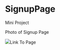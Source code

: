 # SignupPage
<p>Mini Project</p>
<p>Photo of Signup Page</p>
<img src="
<a href="https://surya200203.github.io/SignupPage/">Link To Page </a>
